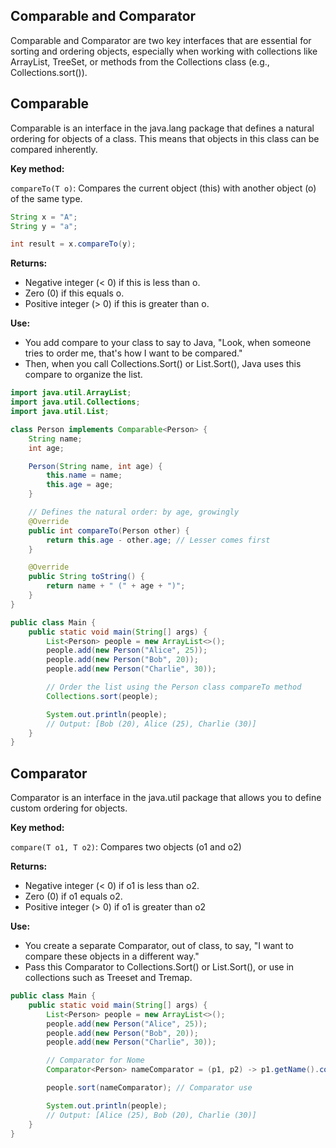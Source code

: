 ## Comparable and Comparator

Comparable and Comparator are two key interfaces that are essential for sorting and ordering objects, especially when working with collections like ArrayList, TreeSet, or methods from the Collections class (e.g., Collections.sort()).

## Comparable

Comparable<T> is an interface in the java.lang package that defines a natural ordering for objects of a class. This means that objects in this class can be compared inherently.

**Key method:**

`compareTo(T o)`: Compares the current object (this) with another object (o) of the same type.

```java
String x = "A";
String y = "a";

int result = x.compareTo(y);
```

**Returns:**

- Negative integer (< 0) if this is less than o.
- Zero (0) if this equals o.
- Positive integer (> 0) if this is greater than o.

**Use:**

- You add compare to your class to say to Java, "Look, when someone tries to order me, that's how I want to be compared."
- Then, when you call Collections.Sort() or List.Sort(), Java uses this compare to organize the list.

```java
import java.util.ArrayList;
import java.util.Collections;
import java.util.List;

class Person implements Comparable<Person> {
    String name;
    int age;

    Person(String name, int age) {
        this.name = name;
        this.age = age;
    }

    // Defines the natural order: by age, growingly
    @Override
    public int compareTo(Person other) {
        return this.age - other.age; // Lesser comes first
    }

    @Override
    public String toString() {
        return name + " (" + age + ")";
    }
}

public class Main {
    public static void main(String[] args) {
        List<Person> people = new ArrayList<>();
        people.add(new Person("Alice", 25));
        people.add(new Person("Bob", 20));
        people.add(new Person("Charlie", 30));

        // Order the list using the Person class compareTo method
        Collections.sort(people);

        System.out.println(people);
        // Output: [Bob (20), Alice (25), Charlie (30)]
    }
}
```

## Comparator

Comparator<T> is an interface in the java.util package that allows you to define custom ordering for objects.

**Key method:**

`compare(T o1, T o2)`: Compares two objects (o1 and o2)

**Returns:**

- Negative integer (< 0) if o1 is less than o2.
- Zero (0) if o1 equals o2.
- Positive integer (> 0) if o1 is greater than o2

**Use:**

- You create a separate Comparator, out of class, to say, "I want to compare these objects in a different way."
- Pass this Comparator to Collections.Sort() or List.Sort(), or use in collections such as Treeset and Tremap.

```java
public class Main {
    public static void main(String[] args) {
        List<Person> people = new ArrayList<>();
        people.add(new Person("Alice", 25));
        people.add(new Person("Bob", 20));
        people.add(new Person("Charlie", 30));

        // Comparator for Nome
        Comparator<Person> nameComparator = (p1, p2) -> p1.getName().compareTo(p2.getName());

        people.sort(nameComparator); // Comparator use

        System.out.println(people);
        // Output: [Alice (25), Bob (20), Charlie (30)]
    }
}
```